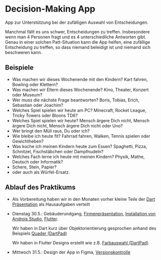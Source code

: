 # Decision-Making App
App zur Unterstützung bei der zufälligen Auswahl von Entscheidungen.

Manchmal fällt es uns schwer, Entscheidungen zu treffen. Insbesondere wenn man 4 Personen fragt und es 4 unterschiedliche Antworten gibt. Genau in einer solchen Patt-Situation kann die App helfen, eine zufällige Entscheidung zu treffen, so dass niemand beleidigt ist und niemand sich beschweren kann.

## Beispiele

* Was machen wir dieses Wochenende mit den Kindern? Kart fahren, Bowling oder Klettern?
* Was machen wir Eltern dieses Wochenende? Kino, Theater, Konzert oder Museum?
* Wer muss die nächste Frage beantworten? Boris, Tobias, Erich, Sebastian oder Joachim?
* Welches Spiel spielen wir heute am PC? Minecraft, Rocket League, Tricky Towers oder Bloons TD6?
* Welches Spiel spielen wir heute? Mensch ärgere Dich nicht, Mensch ärgere Dich nicht, Mensch ärgere Dich nicht oder Uno?
* Wer bringt den Müll raus, Du oder ich?
* Wie bleibe ich heute fit? Fahrrad fahren, Walken, Tennis spielen oder Gewichtheben?
* Was koche ich meinen Kindern heute zum Essen? Spaghetti, Pizza, Schnitzel, Fischstäbchen oder Dampfnudeln?
* Welches Fach lerne ich heute mit meinen Kindern? Physik, Mathe, Deutsch oder Informatik?
* Schere, Stein, Papier?
* oder auch als Würfel-Ersatz.

## Ablauf des Praktikums

* Als Vorbereitung haben wir in den Monaten vorher kleine Teile der [Dart Präsentation](presentations/Dart.pptx) als Hausaufgaben verteilt

* Dienstag 30.5.: Gebäuderundgang, [Firmenpräsentation](presentations/Firmenpräsentation.pptx), [Installation von Androis Studio](presentations/AndroidStudio.pptx), [Flutter](presentations/Flutter.pptx).

  Wir haben in Dart kurz über Objektorientierung gesprochen anhand des Beispiels [Quader (DartPad)](https://dartpad.dev/?id=3bce9f12138778b304f336d994c40258)

  Wir haben in Flutter Designs erstellt wie z.B. [Farbauswahl (DartPad)](https://dartpad.dev/?id=b564606f36185080afff9c5aa4bbefae) 

* Mittwoch 31.5.: Design der App in Figma, [Versionskontrolle](presentations/Versionskontrolle.pptx)
